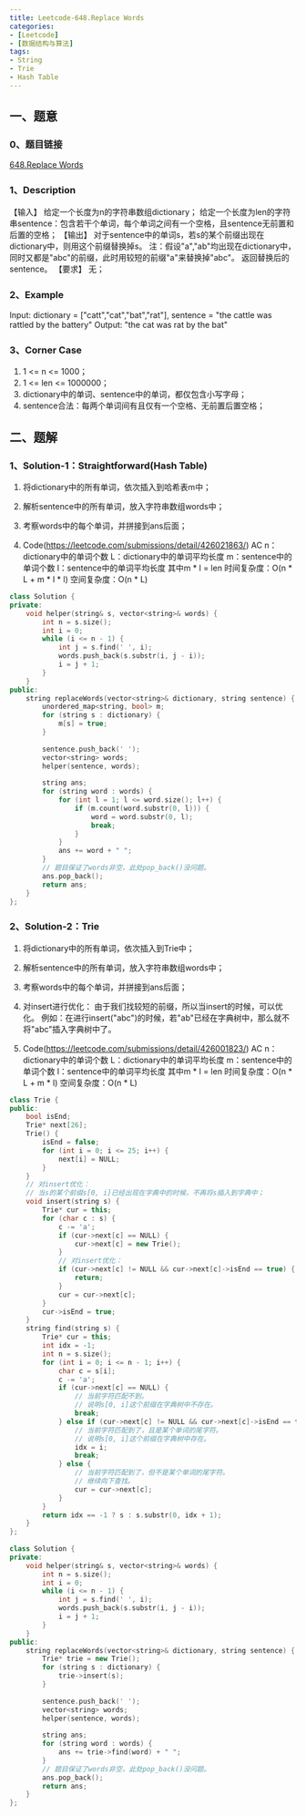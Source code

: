 ```yaml
---
title: Leetcode-648.Replace Words
categories: 
- [Leetcode]
- [数据结构与算法] 
tags: 
- String
- Trie
- Hash Table
---
```


## 一、题意

### 0、题目链接
[648.Replace Words](https://leetcode.com/problems/replace-words/)

### 1、Description
【输入】
给定一个长度为n的字符串数组dictionary；
给定一个长度为len的字符串sentence：包含若干个单词，每个单词之间有一个空格，且sentence无前置和后置的空格；
【输出】
对于sentence中的单词s，若s的某个前缀出现在dictionary中，则用这个前缀替换掉s。
注：假设"a","ab"均出现在dictionary中，同时又都是"abc"的前缀，此时用较短的前缀"a"来替换掉"abc"。
返回替换后的sentence。
【要求】
无；

### 2、Example
Input: dictionary = ["catt","cat","bat","rat"], sentence = "the cattle was rattled by the battery"
Output: "the cat was rat by the bat"

<!-- more -->

### 3、Corner Case
1. 1 <= n <= 1000；
2. 1 <= len <= 1000000；
3. dictionary中的单词、sentence中的单词，都仅包含小写字母；
4. sentence合法：每两个单词间有且仅有一个空格、无前置后置空格；

## 二、题解

### 1、Solution-1：Straightforward(Hash Table)
1. 将dictionary中的所有单词，依次插入到哈希表m中；

2. 解析sentence中的所有单词，放入字符串数组words中；

3. 考察words中的每个单词，并拼接到ans后面；

4. Code(https://leetcode.com/submissions/detail/426021863/)
AC
n：dictionary中的单词个数
L：dictionary中的单词平均长度
m：sentence中的单词个数
l：sentence中的单词平均长度
其中m * l = len
时间复杂度：O(n * L + m * l * l)
空间复杂度：O(n * L) 
```C++
class Solution {
private:
    void helper(string& s, vector<string>& words) {
        int n = s.size();       
        int i = 0;
        while (i <= n - 1) {
            int j = s.find(' ', i);
            words.push_back(s.substr(i, j - i));
            i = j + 1;
        }
    }
public:
    string replaceWords(vector<string>& dictionary, string sentence) {
        unordered_map<string, bool> m;
        for (string s : dictionary) {
            m[s] = true;
        }
        
        sentence.push_back(' ');
        vector<string> words;
        helper(sentence, words);
        
        string ans;
        for (string word : words) {
            for (int l = 1; l <= word.size(); l++) {
                if (m.count(word.substr(0, l))) {
                    word = word.substr(0, l);
                    break;
                }
            }
            ans += word + " ";
        }
        // 题目保证了words非空，此处pop_back()没问题。
        ans.pop_back();
        return ans;
    }
};
```

### 2、Solution-2：Trie
1. 将dictionary中的所有单词，依次插入到Trie中；

2. 解析sentence中的所有单词，放入字符串数组words中；

3. 考察words中的每个单词，并拼接到ans后面；

4. 对insert进行优化：
由于我们找较短的前缀，所以当insert的时候，可以优化。
例如：在进行insert("abc")的时候，若"ab"已经在字典树中，那么就不将"abc"插入字典树中了。

5. Code(https://leetcode.com/submissions/detail/426001823/)
AC
n：dictionary中的单词个数
L：dictionary中的单词平均长度
m：sentence中的单词个数
l：sentence中的单词平均长度
其中m * l = len
时间复杂度：O(n * L + m * l)
空间复杂度：O(n * L) 
```C++
class Trie {
public:
    bool isEnd;
    Trie* next[26];
    Trie() {
        isEnd = false;
        for (int i = 0; i <= 25; i++) {
            next[i] = NULL;
        }
    }
    // 对insert优化：
    // 当s的某个前缀s[0, i]已经出现在字典中的时候，不再将s插入到字典中；
    void insert(string s) {
        Trie* cur = this;
        for (char c : s) {
            c -= 'a';
            if (cur->next[c] == NULL) {
                cur->next[c] = new Trie();
            }
            // 对insert优化：
            if (cur->next[c] != NULL && cur->next[c]->isEnd == true) {
                return;
            }
            cur = cur->next[c];
        }
        cur->isEnd = true;
    }
    string find(string s) {
        Trie* cur = this;
        int idx = -1;
        int n = s.size();
        for (int i = 0; i <= n - 1; i++) {
            char c = s[i];
            c -= 'a';
            if (cur->next[c] == NULL) {
                // 当前字符匹配不到。
                // 说明s[0, i]这个前缀在字典树中不存在。
                break;
            } else if (cur->next[c] != NULL && cur->next[c]->isEnd == true) {
                // 当前字符匹配到了，且是某个单词的尾字符。
                // 说明s[0, i]这个前缀在字典树中存在。
                idx = i;
                break;
            } else {
                // 当前字符匹配到了，但不是某个单词的尾字符。
                // 继续向下查找。
                cur = cur->next[c];
            }
        }
        return idx == -1 ? s : s.substr(0, idx + 1);
    }
};
 
class Solution {
private:
    void helper(string& s, vector<string>& words) {
        int n = s.size();       
        int i = 0;
        while (i <= n - 1) {
            int j = s.find(' ', i);
            words.push_back(s.substr(i, j - i));
            i = j + 1;
        }
    }
public:
    string replaceWords(vector<string>& dictionary, string sentence) {
        Trie* trie = new Trie();
        for (string s : dictionary) {
            trie->insert(s);
        }
        
        sentence.push_back(' ');
        vector<string> words;
        helper(sentence, words);
        
        string ans;
        for (string word : words) {
            ans += trie->find(word) + " ";
        }
        // 题目保证了words非空，此处pop_back()没问题。
        ans.pop_back();
        return ans;
    }
};
```